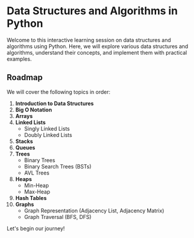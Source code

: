 # Data Structures and Algorithms in Python

Welcome to this interactive learning session on data structures and algorithms using Python. Here, we will explore various data structures and algorithms, understand their concepts, and implement them with practical examples.

## Roadmap

We will cover the following topics in order:

1.  **Introduction to Data Structures**
2.  **Big O Notation**
3.  **Arrays**
4.  **Linked Lists**
    *   Singly Linked Lists
    *   Doubly Linked Lists
5.  **Stacks**
6.  **Queues**
7.  **Trees**
    *   Binary Trees
    *   Binary Search Trees (BSTs)
    *   AVL Trees
8.  **Heaps**
    *   Min-Heap
    *   Max-Heap
9.  **Hash Tables**
10. **Graphs**
    *   Graph Representation (Adjacency List, Adjacency Matrix)
    *   Graph Traversal (BFS, DFS)

Let's begin our journey! 